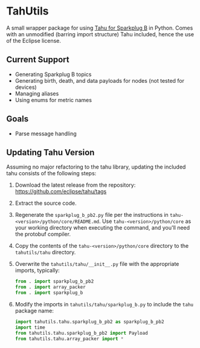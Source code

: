 # TahUtils

A small wrapper package for using [Tahu for Sparkplug B](https://github.com/eclipse/tahu) in Python. Comes with an unmodified (barring import structure) Tahu included, hence the use of the Eclipse license.

## Current Support

- Generating Sparkplug B topics
- Generating birth, death, and data payloads for nodes (not tested for devices)
- Managing aliases
- Using enums for metric names

## Goals

- Parse message handling

## Updating Tahu Version

Assuming no major refactoring to the tahu library, updating the included tahu consists of the following steps:

1. Download the latest release from the repository: https://github.com/eclipse/tahu/tags
2. Extract the source code.
3. Regenerate the `sparkplug_b_pb2.py` file per the instructions in `tahu-<version>/python/core/README.md`. Use `tahu-<version>/python/core` as your working directory when executing the command, and you'll need the protobuf compiler.
4. Copy the contents of the `tahu-<version>/python/core` directory to the `tahutils/tahu` directory.
5. Overwrite the `tahutils/tahu/__init__.py` file with the appropriate imports, typically:

	```python
	from . import sparkplug_b_pb2
	from . import array_packer
	from . import sparkplug_b
	```

6. Modify the imports in `tahutils/tahu/sparkplug_b.py` to include the `tahu` package name:

	```python
	import tahutils.tahu.sparkplug_b_pb2 as sparkplug_b_pb2
	import time
	from tahutils.tahu.sparkplug_b_pb2 import Payload
	from tahutils.tahu.array_packer import *
	```
